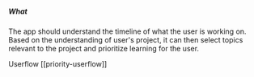 ##### What


The app should understand the timeline of what the user is working on. Based on the understanding of user's project, it can then select topics relevant to the project and prioritize learning for the user. 

Userflow
[[priority-userflow]]
